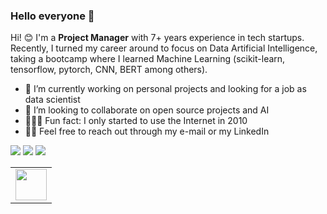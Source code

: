 ### Hello everyone 👋

Hi! 😊 I'm a **Project Manager** with 7+ years experience in tech startups.
Recently, I turned my career around to focus on Data Artificial Intelligence, taking a bootcamp where I learned Machine Learning (scikit-learn, tensorflow, pytorch, CNN, BERT among others). 


- 🔭 I’m currently working on personal projects and looking for a job as data scientist
- 💞️ I’m looking to collaborate on open source projects and AI 
- 👩🏻‍💻 Fun fact: I only started to use the Internet in 2010
- 🙋‍♂️ Feel free to reach out through my e-mail or my LinkedIn


<!-- HTML approach -->
<img src="https://github-readme-stats.vercel.app/api?username=ralphmartynward&show_icons=true"/>
<img src="https://github-readme-stats.vercel.app/api/top-langs?username=ralphmartynward&layout=compact"/>
<img src="https://github-readme-streak-stats.herokuapp.com/?user=ralphmartynward"/>
<table>
    <tbody>
        <tr>
             <td><a href="https://www.linkedin.com/in/ralphmartynward">
            <img height="50" src="https://www.vectorlogo.zone/logos/linkedin/linkedin-ar21.svg" />
            </a></td>
     </tr>
    </tbody>
</table>
